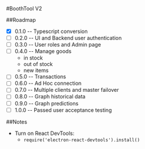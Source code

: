 #BoothTool V2

##Roadmap
  - [X] 0.1.0 -- Typescript conversion
  - [ ] 0.2.0 -- UI and Backend user authentication
  - [ ] 0.3.0 -- User roles and Admin page
  - [ ] 0.4.0 -- Manage goods
    - in stock
    - out of stock
    - new items
  - [ ] 0.5.0 -- Transactions
  - [ ] 0.6.0 -- Ad Hoc connection
  - [ ] 0.7.0 -- Multiple clients and master failover
  - [ ] 0.8.0 -- Graph historical data
  - [ ] 0.9.0 -- Graph predictions
  - [ ] 1.0.0 -- Passed user acceptance testing

##Notes
  * Turn on React DevTools:
    * `require('electron-react-devtools').install()`
